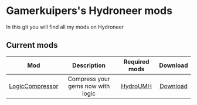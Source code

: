 # Gamerkuipers's Hydroneer mods
In this git you will find all my mods on Hydroneer

## Current mods

 Mod | Description | Required mods | Download
:----:|:---------:|:------:|:-----:|
 [LogicCompressor](https://github.com/Gamerkuipers/Hydroneer-Modding/tree/main/LogicCompressor) | Compress your gems now with logic | [HydroUMH](https://github.com/RHlNO/HydroneerModding/raw/main/Release%20Mods/501-HydroUMH_P.pak) | [Download](https://github.com/Gamerkuipers/Hydroneer-Modding/raw/main/LogicCompressor/500-LogicCompressor_P.pak)